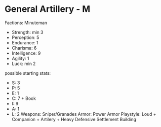 # General Artillery - M

Factions: Minuteman
* Strength: min 3
* Perception: 5
* Endurance: 1
* Charisma: 6
* Intelligence: 9
* Agility: 1
* Luck:  min 2

possible starting stats: 
* S: 3
* P: 5
* E: 1
* C: 7 + Book
* I: 9
* A: 1
* L: 2
Weapons: Sniper/Granades
Armor: Power Armor
Playstyle: Loud + Companion + Artilery + Heavy Defensive Settlement Building